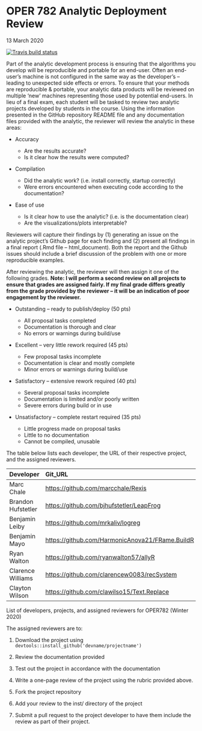 OPER 782 Analytic Deployment Review
================
13 March 2020

<!-- badges: start -->

[![Travis build
status](https://travis-ci.org/AFIT-R/OPER782.WI2020.svg?branch=master)](https://travis-ci.org/AFIT-R/OPER782.WI2020)
<!-- badges: end -->

Part of the analytic development process is ensuring that the algorithms
you develop will be reproducible and portable for an end-user. Often an
end-user’s machine is not configured in the same way as the developer’s
– leading to unexpected side effects or errors. To ensure that your
methods are reproducible & portable, your analytic data products will be
reviewed on multiple ‘new’ machines representing those used by potential
end-users. In lieu of a final exam, each student will be tasked to
review two analytic projects developed by students in the course. Using
the information presented in the GitHub repository README file and any
documentation files provided with the analytic, the reviewer will review
the analytic in these areas:

  - Accuracy
    
      - Are the results accurate?
      - Is it clear how the results were computed?

  - Compilation
    
      - Did the analytic work? (i.e. install correctly, startup
        correctly)
      - Were errors encountered when executing code according to the
        documentation?

  - Ease of use
    
      - Is it clear how to use the analytic? (i.e. is the documentation
        clear)
      - Are the visualizations/plots interpretable?

Reviewers will capture their findings by (1) generating an issue on the
analytic project’s Github page for each finding and (2) present all
findings in a final report (.Rmd file – html\_document). Both the report
and the Github issues should include a brief discussion of the problem
with one or more reproducible examples.

After reviewing the analytic, the reviewer will then assign it one of
the following grades. **Note: I will perform a second review on all
projects to ensure that grades are assigned fairly. If my final grade
differs greatly from the grade provided by the reviewer – it will be an
indication of poor engagement by the reviewer.**

  - Outstanding – ready to publish/deploy (50 pts)
    
      - All proposal tasks completed
      - Documentation is thorough and clear
      - No errors or warnings during build/use

  - Excellent – very little rework required (45 pts)
    
      - Few proposal tasks incomplete
      - Documentation is clear and mostly complete
      - Minor errors or warnings during build/use

  - Satisfactory – extensive rework required (40 pts)
    
      - Several proposal tasks incomplete
      - Documentation is limited and/or poorly written
      - Severe errors during build or in use

  - Unsatisfactory – complete restart required (35 pts)
    
      - Little progress made on proposal tasks
      - Little to no documentation
      - Cannot be compiled, unusable

The table below lists each developer, the URL of their respective
project, and the assigned reviewers.

| Developer          | Git\_URL                                          | Reviewer1          | Reviewer2          |
| :----------------- | :------------------------------------------------ | :----------------- | :----------------- |
| Marc Chale         | <https://github.com/marcchale/Rexis>              | Clayton Wilson     | Benjamin Mayo      |
| Brandon Hufstetler | <https://github.com/bjhufstetler/LeapFrog>        | Clarence Williams  | Marc Chale         |
| Benjamin Leiby     | <https://github.com/mrkaliv/logreg>               | Benjamin Mayo      | Ryan Walton        |
| Benjamin Mayo      | <https://github.com/HarmonicAnova21/FRame.BuildR> | Benjamin Leiby     | Clarence Williams  |
| Ryan Walton        | <https://github.com/ryanwalton57/allyR>           | Marc Chale         | Brandon Hufstetler |
| Clarence Williams  | <https://github.com/clarencew0083/recSystem>      | Ryan Walton        | Clayton Wilson     |
| Clayton Wilson     | <https://github.com/clawilso15/Text.Replace>      | Brandon Hufstetler | Benjamin Leiby     |

List of developers, projects, and assigned reviewers for OPER782 (Winter
2020)

The assigned reviewers are to:

1.  Download the project using
    `devtools::install_github('devname/projectname')`

2.  Review the documentation provided

3.  Test out the project in accordance with the documentation

4.  Write a one-page review of the project using the rubric provided
    above.

5.  Fork the project repository

6.  Add your review to the inst/ directory of the project

7.  Submit a pull request to the project developer to have them include
    the review as part of their project.
